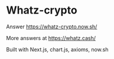 Whatz-crypto
============

Answer https://whatz-crypto.now.sh/

More answers at https://whatz.cash/

Built with Next.js, chart.js, axioms, now.sh
